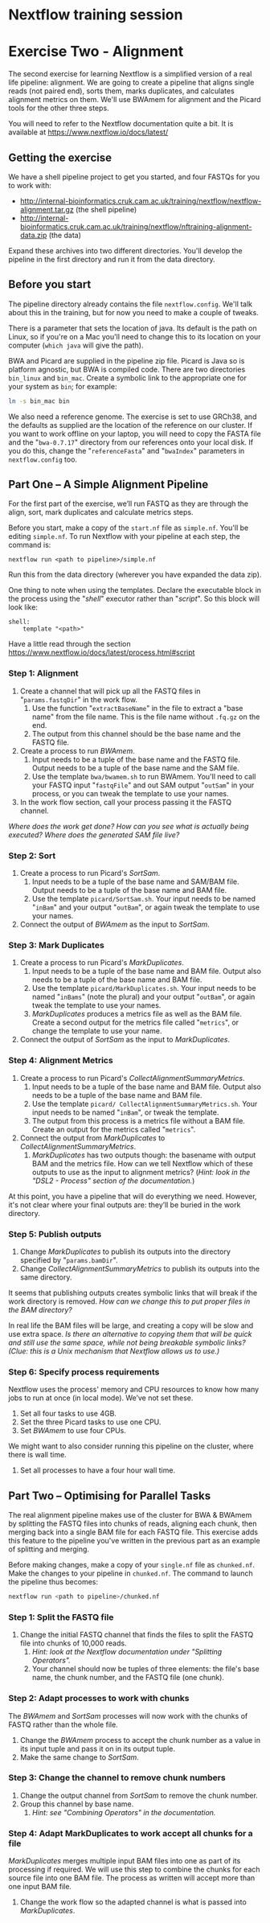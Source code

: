 # Nextflow training session

# Exercise Two - Alignment

The second exercise for learning Nextflow is a simplified version of a real
life pipeline: alignment. We are going to create a pipeline that aligns
single reads (not paired end), sorts them, marks duplicates, and calculates
alignment metrics on them. We'll use BWAmem for alignment and the Picard
tools for the other three steps.

You will need to refer to the Nextflow documentation quite a bit.
It is available at https://www.nextflow.io/docs/latest/

## Getting the exercise

We have a shell pipeline project to get you started, and four FASTQs for
you to work with:

* http://internal-bioinformatics.cruk.cam.ac.uk/training/nextflow/nextflow-alignment.tar.gz (the shell pipeline)
* http://internal-bioinformatics.cruk.cam.ac.uk/training/nextflow/nftraining-alignment-data.zip (the data)

Expand these archives into two different directories. You'll develop the
pipeline in the first directory and run it from the data directory.

## Before you start

The pipeline directory already contains the file `nextflow.config`. We'll
talk about this in the training, but for now you need to make a couple of tweaks.

There is a parameter that sets the location of java. Its default is the path
on Linux, so if you're on a Mac you'll need to change this to its location on
your computer (`which java` will give the path).

BWA and Picard are supplied in the pipeline zip file. Picard is Java so is
platform agnostic, but BWA is compiled code. There are two directories `bin_linux`
and `bin_mac`. Create a symbolic link to the appropriate one for your system
as `bin`; for example:

```BASH
ln -s bin_mac bin
```

We also need a reference genome. The exercise is set to use GRCh38, and the
defaults as supplied are the location of the reference on our cluster. If you
want to work offline on your laptop, you will need to copy the FASTA file and
the "`bwa-0.7.17`" directory from our references onto your local disk. If you
do this, change the "`referenceFasta`" and "`bwaIndex`" parameters in
`nextflow.config` too.

## Part One – A Simple Alignment Pipeline

For the first part of the exercise, we’ll run FASTQ as they are through the
align, sort, mark duplicates and calculate metrics steps.

Before you start, make a copy of the `start.nf` file as `simple.nf`. You'll
be editing `simple.nf`. To run Nextflow with your pipeline at each step, the
command is:

```
nextflow run <path to pipeline>/simple.nf
```

Run this from the data directory (wherever you have expanded the data zip).

One thing to note when using the templates. Declare the executable block in
the process using the "_shell_" executor rather than "_script_". So this block
will look like:

```
shell:
	template "<path>"
```

Have a little read through the section
https://www.nextflow.io/docs/latest/process.html#script

### Step 1: Alignment

1. Create a channel that will pick up all the FASTQ files in
"`params.fastqDir`" in the work flow.
    1. Use the function "`extractBaseName`" in the file to extract
    a "base name" from the file name. This is the file name without
    `.fq.gz` on the end.
    2. The output from this channel should be the base name and the
    FASTQ file.
2. Create a process to run _BWAmem_.
    1. Input needs to be a tuple of the base name and the FASTQ file.
    Output needs to be a tuple of the base name and the SAM file.
    2. Use the template `bwa/bwamem.sh` to run BWAmem. You'll need
    to call your FASTQ input "`fastqFile`" and out SAM output
    "`outSam`" in your process, or you can tweak the template to
    use your names.
3. In the work flow section, call your process passing it the FASTQ channel.

_Where does the work get done? How can you see what is actually being executed?_
_Where does the generated SAM file live?_

### Step 2: Sort

1. Create a process to run Picard's _SortSam_.
    1. Input needs to be a tuple of the base name and SAM/BAM file. Output
    needs to be a tuple of the base name and BAM file.
    2. Use the template `picard/SortSam.sh`. Your input needs to be named
    "`inBam`" and your output "`outBam`", or again tweak the template to
    use your names.
2. Connect the output of _BWAmem_ as the input to _SortSam_.

### Step 3: Mark Duplicates

1. Create a process to run Picard's _MarkDuplicates_.
    1. Input needs to be a tuple of the base name and BAM file. Output also
    needs to be a tuple of the base name and BAM file.
    2. Use the template `picard/MarkDuplicates.sh`. Your input needs to be
    named "`inBams`" (note the plural) and your output "`outBam`", or again
    tweak the template to use your names.
    3. _MarkDuplicates_ produces a metrics file as well as the BAM file.
    Create a second output for the metrics file called "`metrics`", or change
    the template to use your name.
2. Connect the output of _SortSam_ as the input to _MarkDuplicates_.

### Step 4: Alignment Metrics

1. Create a process to run Picard's _CollectAlignmentSummaryMetrics_.
    1. Input needs to be a tuple of the base name and BAM file. Output also
    needs to be a tuple of the base name and BAM file.
    2. Use the template `picard/ CollectAlignmentSummaryMetrics.sh`. Your
    input needs to be named "`inBam`", or tweak the template.
    3. The output from this process is a metrics file without a BAM file.
    Create an output for the metrics called "`metrics`".
2. Connect the output from _MarkDuplicates_ to _CollectAlignmentSummaryMetrics_.
    1. _MarkDuplicates_ has two outputs though: the basename with output BAM
    and the metrics file. How can we tell Nextflow which of these outputs to
    use as the input to alignment metrics?
    (_Hint: look in the "DSL2 - Process" section of the documentation._)

At this point, you have a pipeline that will do everything we need. However,
it's not clear where your final outputs are: they’ll be buried in the
work directory.

### Step 5: Publish outputs

1. Change _MarkDuplicates_ to publish its outputs into the directory specified by
"`params.bamDir`".
2. Change _CollectAlignmentSummaryMetrics_ to publish its outputs into the
same directory.

It seems that publishing outputs creates symbolic links that will break if the
work directory is removed.
_How can we change this to put proper files in the BAM directory?_

In real life the BAM files will be large, and creating a copy will be slow and
use extra space.
_Is there an alternative to copying them that will be quick and still use the_
_same space, while not being breakable symbolic links?_
_(Clue: this is a Unix mechanism that Nextflow allows us to use.)_

### Step 6: Specify process requirements

Nextflow uses the process' memory and CPU resources to know how many jobs to
run at once (in local mode). We’ve not set these.

1. Set all four tasks to use 4GB.
2. Set the three Picard tasks to use one CPU.
3. Set _BWAmem_ to use four CPUs.

We might want to also consider running this pipeline on the cluster, where
there is wall time.

1. Set all processes to have a four hour wall time.

## Part Two – Optimising for Parallel Tasks

The real alignment pipeline makes use of the cluster for BWA & BWAmem by
splitting the FASTQ files into chunks of reads, aligning each chunk, then
merging back into a single BAM file for each FASTQ file. This exercise adds
this feature to the pipeline you've written in the previous part as an example
of splitting and merging.

Before making changes, make a copy of your `single.nf` file as `chunked.nf`.
Make the changes to your pipeline in `chunked.nf`. The command to launch the
pipeline thus becomes:

```BASH
nextflow run <path to pipeline>/chunked.nf
```

### Step 1: Split the FASTQ file

1. Change the initial FASTQ channel that finds the files to split the FASTQ
file into chunks of 10,000 reads.
    1. _Hint: look at the Nextflow documentation under "Splitting Operators"._
    2. Your channel should now be tuples of three elements: the file's base
    name, the chunk number, and the FASTQ file (one chunk).

### Step 2: Adapt processes to work with chunks

The _BWAmem_ and _SortSam_ processes will now work with the chunks of FASTQ
rather than the whole file.

1. Change the _BWAmem_ process to accept the chunk number as a value in its
input tuple and pass it on in its output tuple.
2. Make the same change to _SortSam_.

### Step 3: Change the channel to remove chunk numbers

1. Change the output channel from _SortSam_ to remove the chunk number.
2. Group this channel by base name.
    1. _Hint: see "Combining Operators" in the documentation._

### Step 4: Adapt MarkDuplicates to work accept all chunks for a file

_MarkDuplicates_ merges multiple input BAM files into one as part of its
processing if required. We will use this step to combine the chunks for each
source file into one BAM file. The process as written will accept more than
one input BAM file.

1. Change the work flow so the adapted channel is what is passed into
_MarkDuplicates_.
